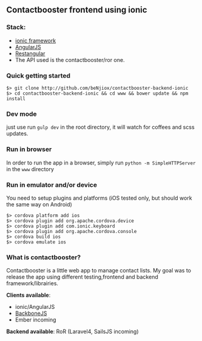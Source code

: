 ## Contactbooster frontend using ionic

### Stack:

* [ionic framework](http://ionicframework.com/)
* [AngularJS](angularjs.org)
* [Restangular](https://github.com/mgonto/restangular)
* The API used is the contactbooster/ror one.

### Quick getting started

```
$> git clone http://github.com/beNjiox/contactbooster-backend-ionic
$> cd contactbooster-backend-ionic && cd www && bower update && npm install
```

### Dev mode

just use run ``` gulp dev ``` in the root directory, it will watch for coffees and scss updates.

### Run in browser

In order to run the app in a browser, simply run ``` python -m SimpleHTTPServer ``` in the ``` www ``` directory

### Run in emulator and/or device

You need to setup plugins and platforms (iOS tested only, but should work the same way on Android)

```
$> cordova platform add ios
$> cordova plugin add org.apache.cordova.device
$> cordova plugin add com.ionic.keyboard
$> cordova plugin add org.apache.cordova.console
$> cordova build ios
$> cordova emulate ios
```

### What is contactbooster?

Contactbooster is a little web app to manage contact lists.
My goal was to release the app using different testing,frontend and backend framework/librairies.

**Clients available**:
* ionic/AngularJS
* [BackboneJS](https://github.com/beNjiox/contactbooster-frontend-backboneJS)
* Ember incoming

**Backend available**: RoR (Laravel4, SailsJS incoming)